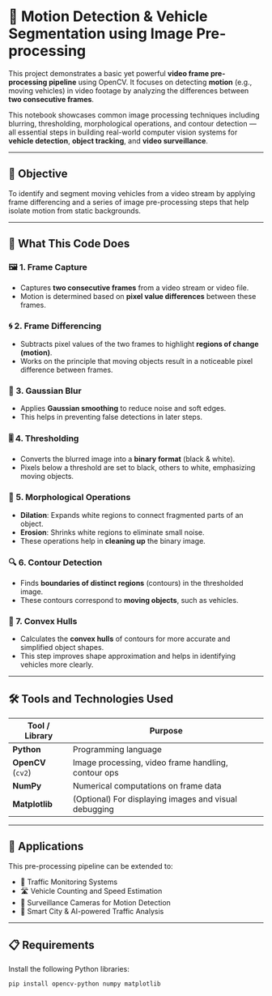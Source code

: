 # 🚗 Motion Detection & Vehicle Segmentation using Image Pre-processing

This project demonstrates a basic yet powerful **video frame pre-processing pipeline** using OpenCV. It focuses on detecting **motion** (e.g., moving vehicles) in video footage by analyzing the differences between **two consecutive frames**.

This notebook showcases common image processing techniques including blurring, thresholding, morphological operations, and contour detection — all essential steps in building real-world computer vision systems for **vehicle detection**, **object tracking**, and **video surveillance**.

---

## 🎯 Objective

To identify and segment moving vehicles from a video stream by applying frame differencing and a series of image pre-processing steps that help isolate motion from static backgrounds.

---

## 📌 What This Code Does

### 🖼️ 1. Frame Capture
- Captures **two consecutive frames** from a video stream or video file.
- Motion is determined based on **pixel value differences** between these frames.

### 🌀 2. Frame Differencing
- Subtracts pixel values of the two frames to highlight **regions of change (motion)**.
- Works on the principle that moving objects result in a noticeable pixel difference between frames.

### 🧼 3. Gaussian Blur
- Applies **Gaussian smoothing** to reduce noise and soft edges.
- This helps in preventing false detections in later steps.

### 🎚️ 4. Thresholding
- Converts the blurred image into a **binary format** (black & white).
- Pixels below a threshold are set to black, others to white, emphasizing moving objects.

### 🧱 5. Morphological Operations
- **Dilation**: Expands white regions to connect fragmented parts of an object.
- **Erosion**: Shrinks white regions to eliminate small noise.
- These operations help in **cleaning up** the binary image.

### 🔍 6. Contour Detection
- Finds **boundaries of distinct regions** (contours) in the thresholded image.
- These contours correspond to **moving objects**, such as vehicles.

### 🔄 7. Convex Hulls
- Calculates the **convex hulls** of contours for more accurate and simplified object shapes.
- This step improves shape approximation and helps in identifying vehicles more clearly.

---

## 🛠️ Tools and Technologies Used

| Tool / Library     | Purpose                                               |
|--------------------|-------------------------------------------------------|
| **Python**         | Programming language                                  |
| **OpenCV** (`cv2`) | Image processing, video frame handling, contour ops  |
| **NumPy**          | Numerical computations on frame data                  |
| **Matplotlib**     | (Optional) For displaying images and visual debugging |

---

## 🚀 Applications

This pre-processing pipeline can be extended to:
- 🚦 Traffic Monitoring Systems
- 🛣️ Vehicle Counting and Speed Estimation
- 🔐 Surveillance Cameras for Motion Detection
- 🤖 Smart City & AI-powered Traffic Analysis

---

## 📋 Requirements

Install the following Python libraries:

```bash
pip install opencv-python numpy matplotlib

